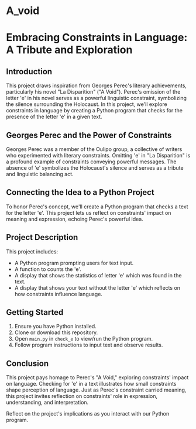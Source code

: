 # A_void
# Embracing Constraints in Language: A Tribute and Exploration

## Introduction

This project draws inspiration from Georges Perec's literary achievements, particularly his novel "La Disparition" ("A Void"). Perec's omission of the letter 'e' in his novel serves as a powerful linguistic constraint, symbolizing the silence surrounding the Holocaust. In this project, we'll explore constraints in language by creating a Python program that checks for the presence of the letter 'e' in a given text.

## Georges Perec and the Power of Constraints

Georges Perec was a member of the Oulipo group, a collective of writers who experimented with literary constraints. Omitting 'e' in "La Disparition" is a profound example of constraints conveying powerful messages. The absence of 'e' symbolizes the Holocaust's silence and serves as a tribute and linguistic balancing act.

## Connecting the Idea to a Python Project

To honor Perec's concept, we'll create a Python program that checks a text for the letter 'e'. This project lets us reflect on constraints' impact on meaning and expression, echoing Perec's powerful idea.

## Project Description

This project includes:
- A Python program prompting users for text input.
- A function to counts the 'e'.
- A display that shows the statistics of letter 'e' which was found in the text.
- A display that shows your text without the letter 'e' which reflects on how constraints influence language.

## Getting Started

1. Ensure you have Python installed.
2. Clone or download this repository.
3. Open `main.py` in `check_e` to view/run the Python program.
4. Follow program instructions to input text and observe results.

## Conclusion

This project pays homage to Perec's "A Void," exploring constraints' impact on language. Checking for 'e' in a text illustrates how small constraints shape perception of language. Just as Perec's constraint carried meaning, this project invites reflection on constraints' role in expression, understanding, and interpretation.

Reflect on the project's implications as you interact with our Python program.
